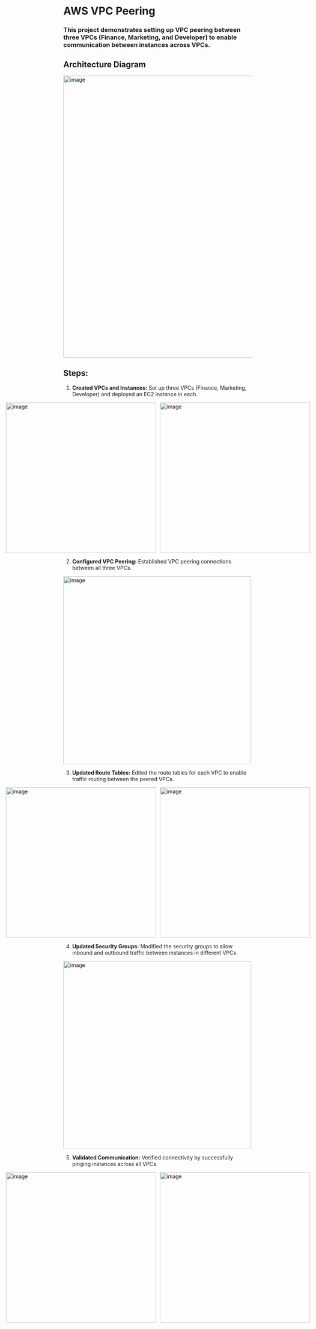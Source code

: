 # AWS VPC Peering
### This project demonstrates setting up VPC peering between three VPCs (Finance, Marketing, and Developer) to enable communication between instances across VPCs.

## Architecture Diagram
<img width="750" alt="image" src="https://github.com/user-attachments/assets/d0037467-cd38-46a0-b951-6526ac8888f8">

## Steps:
1. **Created VPCs and Instances:** Set up three VPCs (Finance, Marketing, Developer) and deployed an EC2 instance in each.
<div style="display: flex; gap: 10px; justify-content: center;">
<img width="400" alt="image" src="https://github.com/user-attachments/assets/54a4184e-0a48-4383-b051-cc8534ff69ed">
<img width="400" alt="image" src="https://github.com/user-attachments/assets/d11912a9-9231-4b3a-90c4-40f6dea0034a">
</div>

2. **Configured VPC Peering:** Established VPC peering connections between all three VPCs.

<img width="500" alt="image" src="https://github.com/user-attachments/assets/4190b8e2-51dd-4941-992c-fed5a14a0061">

3. **Updated Route Tables:** Edited the route tables for each VPC to enable traffic routing between the peered VPCs.

<div style="display: flex; gap: 10px; justify-content: center;">
<img width="400" alt="image" src="https://github.com/user-attachments/assets/b9efbadf-2006-4f12-b2f3-cbcba2d51ae6">
<img width="400" alt="image" src="https://github.com/user-attachments/assets/583cbeb8-5bdf-4dc3-82d6-904157ab6b78">
</div>

4. **Updated Security Groups:** Modified the security groups to allow inbound and outbound traffic between instances in different VPCs.

<img width="500" alt="image" src="https://github.com/user-attachments/assets/269edbd7-3d2e-4bd9-93e5-93c1ecd7dbda">

5. **Validated Communication:** Verified connectivity by successfully pinging instances across all VPCs.

<div style="display: flex; gap: 10px; justify-content: center;">
<img width="400" alt="image" src="https://github.com/user-attachments/assets/7baa63ff-270c-4d26-b8f9-4721292989cc">
<img width="400" alt="image" src="https://github.com/user-attachments/assets/ed066de4-fb01-4108-8ee6-0fd33cce7df5">
</div>




